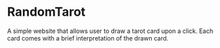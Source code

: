 # RandomTarot
A simple website that allows user to draw a tarot card upon a click. Each card comes with a brief interpretation of the drawn card.
